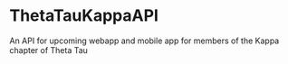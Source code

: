 # ThetaTauKappaAPI
An API for upcoming webapp and mobile app for members of the Kappa chapter of Theta Tau
